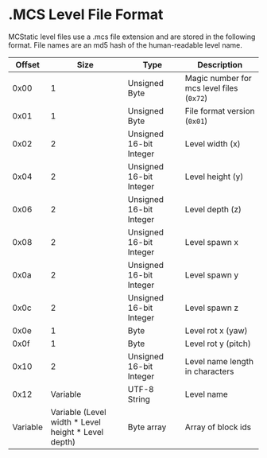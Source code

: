 # .MCS Level File Format

MCStatic level files use a .mcs file extension and are stored in the following format. File names are an md5 hash of the human-readable level name.

Offset | Size | Type | Description
--|--|--|--
0x00 | 1 | Unsigned Byte | Magic number for mcs level files (`0x72`)
0x01 | 1 | Unsigned Byte | File format version (`0x01`)
0x02 | 2 | Unsigned 16-bit Integer | Level width (x)
0x04 | 2 | Unsigned 16-bit Integer | Level height (y)
0x06 | 2 | Unsigned 16-bit Integer | Level depth (z)
0x08 | 2 | Unsigned 16-bit Integer | Level spawn x
0x0a | 2 | Unsigned 16-bit Integer | Level spawn y
0x0c | 2 | Unsigned 16-bit Integer | Level spawn z
0x0e | 1 | Byte | Level rot x (yaw)
0x0f | 1 | Byte | Level rot y (pitch)
0x10 | 2 | Unsigned 16-bit Integer | Level name length in characters
0x12 | Variable | UTF-8 String | Level name
Variable | Variable (Level width * Level height * Level depth) | Byte array | Array of block ids